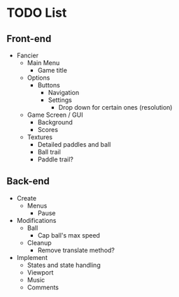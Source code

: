 # TODO List

## Front-end
- Fancier
    - Main Menu
        - Game title
    - Options
        - Buttons
            - Navigation
            - Settings
                - Drop down for certain ones (resolution)
    - Game Screen / GUI
        - Background
        - Scores
    - Textures
        - Detailed paddles and ball
        - Ball trail
        - Paddle trail?

## Back-end
- Create
    - Menus
        - Pause
- Modifications
    - Ball
        - Cap ball's max speed
    - Cleanup
        - Remove translate method?
- Implement
    - States and state handling
    - Viewport
    - Music
    - Comments
